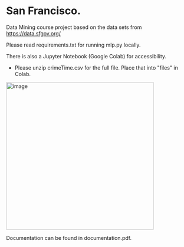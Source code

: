 # San Francisco.
Data Mining course project based on the data sets from https://data.sfgov.org/

Please read requirements.txt for running mlp.py locally.

There is also a Jupyter Notebook (Google Colab) for accessibility.

- Please unzip crimeTime.csv for the full file. Place that into "files" in Colab.

<p align="left">
  <img src="https://github.com/user-attachments/assets/aadce562-60c1-413b-a3af-e6011f4f3e55" alt="image" width="400">
</p>

Documentation can be found in documentation.pdf.
